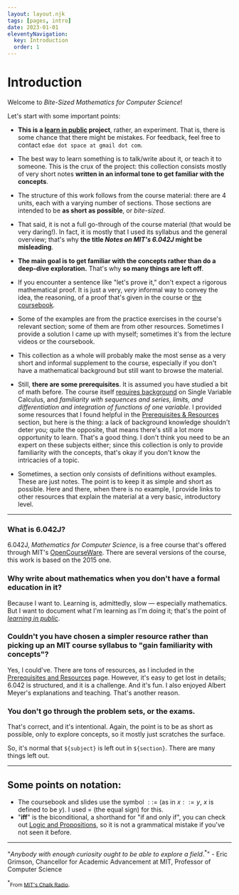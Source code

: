 ```yaml
---
layout: layout.njk
tags: [pages, intro]
date: 2023-01-01
eleventyNavigation:
  key: Introduction
  order: 1
---
```


# Introduction

<div class="intro"></div>

Welcome to _Bite-Sized Mathematics for Computer Science_!

Let's start with some important points:

- **This is a [learn in public](https://www.swyx.io/learn-in-public) project**, rather, an experiment. That is, there is some chance that there might be mistakes. For feedback, feel free to contact `edae dot space at gmail dot com`.

- The best way to learn something is to talk/write about it, or teach it to someone. This is the crux of the project: this collection consists mostly of very short notes **written in an informal tone to get familiar with the concepts**.

- The structure of this work follows from the course material: there are 4 units, each with a varying number of sections. Those sections are intended to be **as short as possible**, or _bite-sized_. 

- That said, it is not a full go-through of the course material (that would be very daring!). In fact, it is mostly that I used its syllabus and the general overview; that's why **the title _Notes on MIT's 6.042J_ might be misleading**. 

- **The main goal is to get familiar with the concepts rather than do a deep-dive exploration.** That's why **so many things are left off**.

- If you encounter a sentence like "let's prove it," don't expect a rigorous mathematical proof. It is just a very, _very_ informal way to convey the idea, the reasoning, of a proof that's given in the course or [the coursebook](https://courses.csail.mit.edu/6.042/spring18/mcs.pdf).

- Some of the examples are from the practice exercises in the course's relevant section; some of them are from other resources. Sometimes I provide a solution I came up with myself; sometimes it's from the lecture videos or the coursebook.

- This collection as a whole will probably make the most sense as a very short and informal supplement to the course, especially if you don't have a mathematical background but still want to browse the material.

- Still, **there are some prerequisites**. It is assumed you have studied a bit of math before. The course itself [requires background](https://openlearninglibrary.mit.edu/courses/course-v1:OCW+6.042J+2T2019/courseware/30a3227b34eb4b2b8f1df191e7632f79/82b828ab487a4cd08a4357743d121e79/?activate_block_id=block-v1%3AOCW%2B6.042J%2B2T2019%2Btype%40sequential%2Bblock%4082b828ab487a4cd08a4357743d121e79) on Single Variable Calculus, and _familiarity with sequences and series, limits, and differentiation and integration of functions of one variable_. I provided some resources that I found helpful in the [Prerequisites & Resources](bite-sized-math-for-cs/prerequisites-and-resources) section, but here is the thing: a lack of background knowledge shouldn't deter you; quite the opposite, that means there's still a lot more opportunity to learn. That's a good thing. I don't think you need to be an expert on these subjects either; since this collection is only to provide familiarity with the concepts, that's okay if you don't know the intricacies of a topic.

- Sometimes, a section only consists of definitions without examples. These are just notes. The point is to keep it as simple and short as possible. Here and there, when there is no example, I provide links to other resources that explain the material at a very basic, introductory level. 

---

### What is 6.042J?

6.042J, _Mathematics for Computer Science_, is a free course that's offered through MIT's [OpenCourseWare](https://openlearninglibrary.mit.edu/courses/course-v1:OCW+6.042J+2T2019/about). There are several versions of the course, this work is based on the 2015 one.


### Why write about mathematics when you don't have a formal education in it?

Because I want to.
Learning is, admittedly, slow — especially mathematics. But I want to document what I'm learning as I'm doing it; that's the point of [_learning in public_](https://www.swyx.io/learn-in-public).


### Couldn't you have chosen a simpler resource rather than picking up an MIT course syllabus to "gain familiarity with concepts"?

Yes, I could've. There are tons of resources, as I included in the [Prerequisites and Resources](bite-sized-math-for-cs/prerequisites-and-resources) page. However, it's easy to get lost in details; 6.042 is structured, and it is a challenge. And it's fun. 
I also enjoyed Albert Meyer's explanations and teaching. That's another reason.


### You don't go through the problem sets, or the exams.

That's correct, and it's intentional.
Again, the point is to be as short as possible, only to explore concepts, so it mostly just scratches the surface.

So, it's normal that `${subject}` is left out in `${section}`. There are many things left out.

---

## Some points on notation:

- The coursebook and slides use the symbol $::=$ (as in $x ::= y$, $x$ is defined to be $y$). I used $=$ (the equal sign) for this. 
- "**iff**" is the biconditional, a shorthand for "if and only if", you can check out [Logic and Propositions](bite-sized-math-for-cs/unit-01-proofs/logic-and-propositions/), so it is not a grammatical mistake if you've not seen it before.

---

"_Anybody with enough curiosity ought to be able to explore a field_.<sup>*</sup>" - Eric Grimson, Chancellor for Academic Advancement at MIT, Professor of Computer Science

<sup>*</sup><span style="font-size: smaller;">From <a href="https://chalk-radio.simplecast.com/episodes/opening-computer-science-to-everyone-with-chancellor-eric-grimson-Bpcx1tMI">MIT's Chalk Radio</a></span>.
